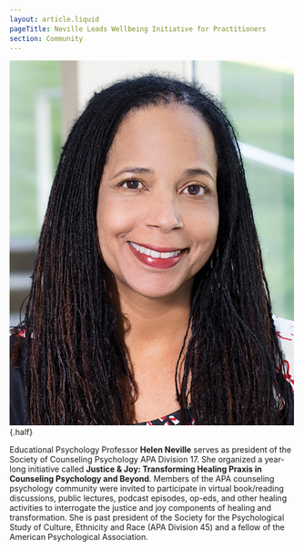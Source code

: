 ```yaml
---
layout: article.liquid
pageTitle: Neville Leads Wellbeing Initiative for Practitioners
section: Community
---
```

<ilw-content width="page">

![Helen Neville](/img/community/neville.jpg){.half}

Educational Psychology Professor **Helen Neville** serves as president of the Society of Counseling Psychology APA Division 17. She organized a year-long initiative called **Justice & Joy: Transforming Healing Praxis in Counseling Psychology and Beyond**. Members of the APA counseling psychology community were invited to participate in virtual book/reading discussions, public lectures, podcast episodes, op-eds, and other healing activities to interrogate the justice and joy components of healing and transformation. She is past president of the Society for the Psychological Study of Culture, Ethnicity and Race (APA Division 45) and a fellow of the American Psychological Association.

</ilw-content>
